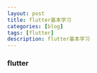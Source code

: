 ```yaml
---
layout: post
title: flutter基本学习
categories: [blog]
tags: [flutter]
description: flutter基本学习
---
```


### flutter








